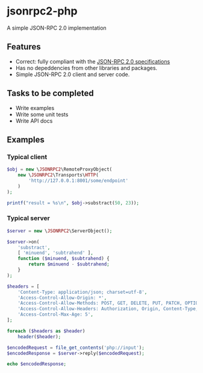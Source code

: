 jsonrpc2-php
============

A simple JSON-RPC 2.0 implementation

## Features
- Correct: fully compliant with the [JSON-RPC 2.0 specifications](http://www.jsonrpc.org/specification)
- Has no depeddencies from other libraries and packages.
- Simple JSON-RPC 2.0 client and server code.

## Tasks to be completed
- Write examples
- Write some unit tests
- Write API docs

## Examples

### Typical client

```php
$obj = new \JSONRPC2\RemoteProxyObject(
    new \JSONRPC2\Transports\HTTP(
        'http://127.0.0.1:8001/some/endpoint'
    )
);

printf("result = %s\n", $obj->substract(50, 23));
```

### Typical server

```php
$server = new \JSONRPC2\ServerObject();

$server->on(
    'substract',
    [ 'minuend', 'subtrahend' ],
    function ($minuend, $subtrahend) {
        return $minuend - $subtrahend;
    }
);

$headers = [
    'Content-Type: application/json; charset=utf-8',
	'Access-Control-Allow-Origin: *',
	'Access-Control-Allow-Methods: POST, GET, DELETE, PUT, PATCH, OPTIONS',
	'Access-Control-Allow-Headers: Authorization, Origin, Content-Type, Accept',
	'Access-Control-Max-Age: 5',
];

foreach ($headers as $header)
    header($header);

$encodedRequest = file_get_contents('php://input');
$encodedResponse = $server->reply($encodedRequest);

echo $encodedResponse;
```